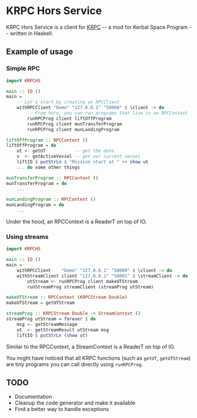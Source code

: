 # KRPC Hors Service

KRPC Hors Service is a client for [KRPC](https://github.com/krpc/krpc) -- a mod for Kerbal Space Program -- written in Haskell.


## Example of usage

### Simple RPC

```haskell
import KRPCHS

main :: IO ()
main =
    -- Let's start by creating an RPCClient
    withRPCClient "Demo" "127.0.0.1" "50000" $ \client -> do
        -- From here, you can run programs that live in an RPCContext
        runRPCProg client liftOffProgram
        runRPCProg client munTransferProgram
        runRPCProg client munLandingProgram

liftOffProgram :: RPCContext ()
liftOffProgram = do
    ut <- getUT           -- get the date
    v  <- getActiveVessel -- get our current vessel
    liftIO $ putStrLn $ "Mission start at " ++ show ut
    ... do some other things

munTransferProgram :: RPCContext ()
munTransferProgram = do
    ...

munLandingProgram :: RPCContext ()
munLandingProgram = do
    ...
```

Under the hood, an RPCContext is a ReaderT on top of IO.


### Using streams

```haskell
import KRPCHS

main :: IO ()
main =
    withRPCClient    "Demo" "127.0.0.1" "50000" $ \client -> do
    withStreamClient client "127.0.0.1" "50001" $ \streamClient -> do
        utStream <- runRPCProg client makeUTStream
        runStreamProg streamClient (streamProg utStream)

makeUTStream :: RPCContext (KRPCStream Double)
makeUTStream = getUTStream

streamProg :: KRPCStream Double -> StreamContext ()
streamProg utStream = forever $ do
    msg <- getStreamMessage
    ut  <- getStreamResult utStream msg
    liftIO $ putStrLn (show ut)
```

Similar to the RPCContext, a StreamContext is a ReaderT on top of IO.


You might have noticed that all KRPC functions (such as `getUT`, `getUTStream`) are tiny programs you can call directly using `runRPCProg`.


## TODO

* Documentation
* Cleanup the code generator and make it available
* Find a better way to handle exceptions
